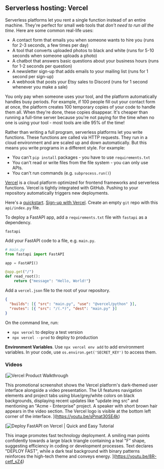 ## Serverless hosting: Vercel

<!--

Why Vercel? I evaluated from https://survey.stackoverflow.co/2024/technology#2-cloud-platforms

- AWS, Azure, Google Cloud are too complex for beginners
- Cloudflare (next most popular, widely admired) Python support is in beta
- Hetzner (most admired), Supabase (next most admired) do not have a serverless platform
- Fly.io (next most admired) does not have a free tier
- Heroku (used in previous terms) is the least admired
- Vercel is both popular, admired, growing, has a free plan, and a simple API

-->

Serverless platforms let you rent a single function instead of an entire machine. They're perfect for small web tools that _don't need to run all the time_. Here are some common real-life uses:

- A contact form that emails you when someone wants to hire you (runs for 2-3 seconds, a few times per day)
- A tool that converts uploaded photos to black and white (runs for 5-10 seconds when someone uploads a photo)
- A chatbot that answers basic questions about your business hours (runs for 1-2 seconds per question)
- A newsletter sign-up that adds emails to your mailing list (runs for 1 second per sign-up)
- A webhook that posts your Etsy sales to Discord (runs for 1 second whenever you make a sale)

You only pay when someone uses your tool, and the platform automatically handles busy periods. For example, if 100 people fill out your contact form at once, the platform creates 100 temporary copies of your code to handle them all. When they're done, these copies disappear. It's cheaper than running a full-time server because you're not paying for the time when no one is using your tool - most tools are idle 95% of the time!

Rather than writing a full program, serverless platforms let you write functions. These functions are called via HTTP requests. They run in a cloud environment and are scaled up and down automatically. But this means you write programs in a different style. For example:

- You can't `pip install` packages - you have to use `requirements.txt`
- You can't read or write files from the file system - you can only use APIs.
- You can't run commands (e.g. `subprocess.run()`)

[Vercel](https://vercel.com/) is a cloud platform optimized for frontend frameworks and serverless functions. Vercel is tightly integrated with GitHub. Pushing to your repository automatically triggers new deployments.

Here's a [quickstart](https://vercel.com/docs/functions/runtimes/python). [Sign-up with Vercel](https://vercel.com/signup). Create an empty `git` repo with this `api/index.py` file.

To deploy a FastAPI app, add a `requirements.txt` file with `fastapi` as a dependency.

```text
fastapi
```

Add your FastAPI code to a file, e.g. `main.py`.

```python
# main.py
from fastapi import FastAPI

app = FastAPI()

@app.get("/")
def read_root():
    return {"message": "Hello, World!"}
```

Add a `vercel.json` file to the root of your repository.

```json
{
  "builds": [{ "src": "main.py", "use": "@vercel/python" }],
  "routes": [{ "src": "/(.*)", "dest": "main.py" }]
}
```

On the command line, run:

- `npx vercel` to deploy a test version
- `npx vercel --prod` to deploy to production

**Environment Variables**. Use `npx vercel env add` to add environment variables. In your code, use `os.environ.get('SECRET_KEY')` to access them.

### Videos

[![Vercel Product Walkthrough](https://i.ytimg.com/vi_webp/sPmat30SE4k/sddefault.webp)

This promotional screenshot shows the Vercel platform's dark-themed user interface alongside a video presentation. The UI features navigation elements and project tabs using blue/grey/white colors on black backgrounds, displaying recent updates like "update img src" and mentioning an "Acme - Enterprise" project. A speaker with short brown hair appears in the video section. The Vercel logo is visible at the bottom left corner of the interface.
](https://youtu.be/sPmat30SE4k)

[![Deploy FastAPI on Vercel | Quick and Easy Tutorial](https://i.ytimg.com/vi_webp/8R-cetf_sZ4/sddefault.webp)

This image promotes fast technology deployment. A smiling man points confidently towards a large black triangle containing a teal "F" shape, suggesting efficiency in coding or development processes. Text declares "DEPLOY FAST", while a dark teal background with binary patterns reinforces the high-tech theme and conveys energy.
](https://youtu.be/8R-cetf_sZ4)
